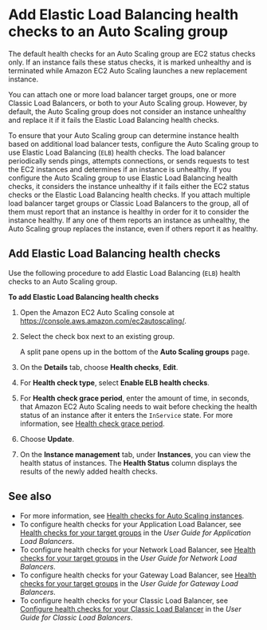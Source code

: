 # Add Elastic Load Balancing health checks to an Auto Scaling group<a name="as-add-elb-healthcheck"></a>

The default health checks for an Auto Scaling group are EC2 status checks only\. If an instance fails these status checks, it is marked unhealthy and is terminated while Amazon EC2 Auto Scaling launches a new replacement instance\. 

You can attach one or more load balancer target groups, one or more Classic Load Balancers, or both to your Auto Scaling group\. However, by default, the Auto Scaling group does not consider an instance unhealthy and replace it if it fails the Elastic Load Balancing health checks\. 

To ensure that your Auto Scaling group can determine instance health based on additional load balancer tests, configure the Auto Scaling group to use Elastic Load Balancing \(`ELB`\) health checks\. The load balancer periodically sends pings, attempts connections, or sends requests to test the EC2 instances and determines if an instance is unhealthy\. If you configure the Auto Scaling group to use Elastic Load Balancing health checks, it considers the instance unhealthy if it fails either the EC2 status checks or the Elastic Load Balancing health checks\. If you attach multiple load balancer target groups or Classic Load Balancers to the group, all of them must report that an instance is healthy in order for it to consider the instance healthy\. If any one of them reports an instance as unhealthy, the Auto Scaling group replaces the instance, even if others report it as healthy\. 

## Add Elastic Load Balancing health checks<a name="as-add-elb-healthcheck-console"></a>

Use the following procedure to add Elastic Load Balancing \(`ELB`\) health checks to an Auto Scaling group\.

**To add Elastic Load Balancing health checks**

1. Open the Amazon EC2 Auto Scaling console at [https://console\.aws\.amazon\.com/ec2autoscaling/](https://console.aws.amazon.com/ec2autoscaling/)\.

1. Select the check box next to an existing group\.

   A split pane opens up in the bottom of the **Auto Scaling groups** page\. 

1. On the **Details** tab, choose **Health checks**, **Edit**\.

1. For **Health check type**, select **Enable ELB health checks**\.

1. For **Health check grace period**, enter the amount of time, in seconds, that Amazon EC2 Auto Scaling needs to wait before checking the health status of an instance after it enters the `InService` state\. For more information, see [Health check grace period](ec2-auto-scaling-health-checks.md#health-check-grace-period)\. 

1. Choose **Update**\.

1. On the **Instance management** tab, under **Instances**, you can view the health status of instances\. The **Health Status** column displays the results of the newly added health checks\.

## See also<a name="elb-healthchecks-see-also"></a>
+ For more information, see [Health checks for Auto Scaling instances](ec2-auto-scaling-health-checks.md)\. 
+ To configure health checks for your Application Load Balancer, see [Health checks for your target groups](https://docs.aws.amazon.com/elasticloadbalancing/latest/application/target-group-health-checks.html) in the *User Guide for Application Load Balancers*\.
+ To configure health checks for your Network Load Balancer, see [Health checks for your target groups](https://docs.aws.amazon.com/elasticloadbalancing/latest/network/target-group-health-checks.html) in the *User Guide for Network Load Balancers*\.
+ To configure health checks for your Gateway Load Balancer, see [Health checks for your target groups](https://docs.aws.amazon.com/elasticloadbalancing/latest/gateway/health-checks.html) in the *User Guide for Gateway Load Balancers*\.
+ To configure health checks for your Classic Load Balancer, see [Configure health checks for your Classic Load Balancer](https://docs.aws.amazon.com/elasticloadbalancing/latest/classic/elb-healthchecks.html) in the *User Guide for Classic Load Balancers*\.